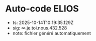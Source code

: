 # Auto-code ELIOS
- ts: 2025-10-14T10:19:35.129Z
- sig: ∞.je.toi.nous.432.528
- note: fichier généré automatiquement